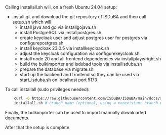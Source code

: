 <!--
 This file is Free Software under the Apache-2.0 License
 without warranty, see README.md and LICENSES/Apache-2.0.txt for details.

 SPDX-License-Identifier: Apache-2.0

 SPDX-FileCopyrightText: 2024 German Federal Office for Information Security (BSI) <https://www.bsi.bund.de>
 Software-Engineering: 2024 Intevation GmbH <https://intevation.de>
-->

Calling installall.sh will, on a fresh Ubuntu 24.04 setup: 
 - install git and download the git repository of ISDuBA and then call setup.sh which will
   - install java and go via installgojava.sh
   - install PostgreSQL via installpostgres.sh
   - create keycloak user and adjust postgres user for postgres via configurepostgres.sh   
   - install keycloak 23.0.5 via installkeycloak.sh
   - adjust the keycloak configuration via configurekeycloak.sh
   - install node 20 and all frontend dependencies via installplaywright.sh
   - build the bulkimporter and isdubad tools via installisduba.sh
   - prepare the database via migrate.sh
   - start up the backend and frontend so they can be used via start_isduba.sh on localhost port 5173
 

To call installall (sudo privileges needed):
``` bash
    curl -O https://raw.githubusercontent.com/ISDuBA/ISDuBA/main/docs/scripts/installall.sh
    installall.sh # branch_name (optional, using a nonexistant branch name will throw an error) 
```

Finally, the bulkimporter can be used to import manually downloaded documents.

After that the setup is complete.
